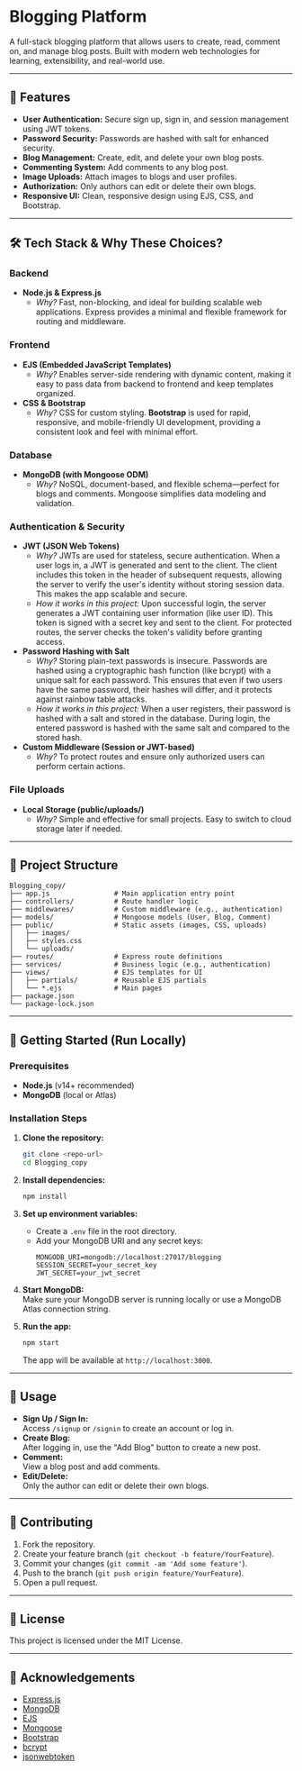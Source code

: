 # Blogging Platform

A full-stack blogging platform that allows users to create, read, comment on, and manage blog posts. Built with modern web technologies for learning, extensibility, and real-world use.

---

## 🚀 Features

- **User Authentication:** Secure sign up, sign in, and session management using JWT tokens.
- **Password Security:** Passwords are hashed with salt for enhanced security.
- **Blog Management:** Create, edit, and delete your own blog posts.
- **Commenting System:** Add comments to any blog post.
- **Image Uploads:** Attach images to blogs and user profiles.
- **Authorization:** Only authors can edit or delete their own blogs.
- **Responsive UI:** Clean, responsive design using EJS, CSS, and Bootstrap.

---

## 🛠️ Tech Stack & Why These Choices?

### Backend
- **Node.js & Express.js**
  - *Why?* Fast, non-blocking, and ideal for building scalable web applications. Express provides a minimal and flexible framework for routing and middleware.

### Frontend
- **EJS (Embedded JavaScript Templates)**
  - *Why?* Enables server-side rendering with dynamic content, making it easy to pass data from backend to frontend and keep templates organized.
- **CSS & Bootstrap**
  - *Why?* CSS for custom styling. **Bootstrap** is used for rapid, responsive, and mobile-friendly UI development, providing a consistent look and feel with minimal effort.

### Database
- **MongoDB (with Mongoose ODM)**
  - *Why?* NoSQL, document-based, and flexible schema—perfect for blogs and comments. Mongoose simplifies data modeling and validation.

### Authentication & Security
- **JWT (JSON Web Tokens)**
  - *Why?* JWTs are used for stateless, secure authentication. When a user logs in, a JWT is generated and sent to the client. The client includes this token in the header of subsequent requests, allowing the server to verify the user's identity without storing session data. This makes the app scalable and secure.
  - *How it works in this project:* Upon successful login, the server generates a JWT containing user information (like user ID). This token is signed with a secret key and sent to the client. For protected routes, the server checks the token's validity before granting access.
- **Password Hashing with Salt**
  - *Why?* Storing plain-text passwords is insecure. Passwords are hashed using a cryptographic hash function (like bcrypt) with a unique salt for each password. This ensures that even if two users have the same password, their hashes will differ, and it protects against rainbow table attacks.
  - *How it works in this project:* When a user registers, their password is hashed with a salt and stored in the database. During login, the entered password is hashed with the same salt and compared to the stored hash.
- **Custom Middleware (Session or JWT-based)**
  - *Why?* To protect routes and ensure only authorized users can perform certain actions.

### File Uploads
- **Local Storage (public/uploads/)**
  - *Why?* Simple and effective for small projects. Easy to switch to cloud storage later if needed.

---

## 📁 Project Structure

```
Blogging_copy/
├── app.js                # Main application entry point
├── controllers/          # Route handler logic
├── middlewares/          # Custom middleware (e.g., authentication)
├── models/               # Mongoose models (User, Blog, Comment)
├── public/               # Static assets (images, CSS, uploads)
│   ├── images/
│   ├── styles.css
│   └── uploads/
├── routes/               # Express route definitions
├── services/             # Business logic (e.g., authentication)
├── views/                # EJS templates for UI
│   ├── partials/         # Reusable EJS partials
│   └── *.ejs             # Main pages
├── package.json
└── package-lock.json
```

---

## 🏁 Getting Started (Run Locally)

### Prerequisites
- **Node.js** (v14+ recommended)
- **MongoDB** (local or Atlas)

### Installation Steps

1. **Clone the repository:**
   ```bash
   git clone <repo-url>
   cd Blogging_copy
   ```

2. **Install dependencies:**
   ```bash
   npm install
   ```

3. **Set up environment variables:**
   - Create a `.env` file in the root directory.
   - Add your MongoDB URI and any secret keys:
     ```
     MONGODB_URI=mongodb://localhost:27017/blogging
     SESSION_SECRET=your_secret_key
     JWT_SECRET=your_jwt_secret
     ```

4. **Start MongoDB:**  
   Make sure your MongoDB server is running locally or use a MongoDB Atlas connection string.

5. **Run the app:**
   ```bash
   npm start
   ```
   The app will be available at `http://localhost:3000`.

---

## 📝 Usage

- **Sign Up / Sign In:**  
  Access `/signup` or `/signin` to create an account or log in.
- **Create Blog:**  
  After logging in, use the "Add Blog" button to create a new post.
- **Comment:**  
  View a blog post and add comments.
- **Edit/Delete:**  
  Only the author can edit or delete their own blogs.

---

## 🤝 Contributing

1. Fork the repository.
2. Create your feature branch (`git checkout -b feature/YourFeature`).
3. Commit your changes (`git commit -am 'Add some feature'`).
4. Push to the branch (`git push origin feature/YourFeature`).
5. Open a pull request.

---

## 📄 License

This project is licensed under the MIT License.

---

## 🙏 Acknowledgements

- [Express.js](https://expressjs.com/)
- [MongoDB](https://www.mongodb.com/)
- [EJS](https://ejs.co/)
- [Mongoose](https://mongoosejs.com/)
- [Bootstrap](https://getbootstrap.com/)
- [bcrypt](https://www.npmjs.com/package/bcrypt)
- [jsonwebtoken](https://www.npmjs.com/package/jsonwebtoken) 